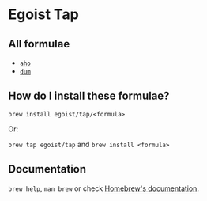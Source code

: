 # Egoist Tap

## All formulae

- [`aho`](https://github.com/egoist/aho)
- [`dum`](https://github.com/egoist/dum)

## How do I install these formulae?

`brew install egoist/tap/<formula>`

Or:

`brew tap egoist/tap` and `brew install <formula>`

## Documentation

`brew help`, `man brew` or check [Homebrew's documentation](https://docs.brew.sh).
